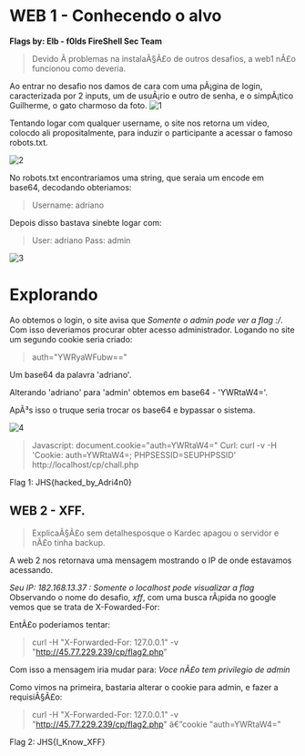 # WEB 1 - Conhecendo o alvo
**Flags by: Elb - f0lds
   FireShell Sec Team**
>Devido Ã  problemas na instalaÃ§Ã£o de outros desafios, a web1 nÃ£o funcionou como deveria.

Ao entrar no desafio nos damos de cara com uma pÃ¡gina de login, caracterizada por 2 inputs, um de usuÃ¡rio e outro de senha, e o simpÃ¡tico Guilherme, o gato charmoso da foto.
![1](https://i.imgur.com/FUd31bv.png)

Tentando logar com qualquer username, o site nos retorna um video, colocdo ali propositalmente, para induzir o participante a acessar o famoso robots.txt.

![2](https://i.imgur.com/WOIVaZV.png)

No robots.txt encontrariamos uma string, que seraia um encode em base64, decodando obteriamos:
> Username: adriano

Depois disso bastava sinebte logar com:
>User: adriano Pass: admin

![3](https://i.imgur.com/YqBgUCP.png)

# Explorando

Ao obtemos o login, o site avisa que *Somente o admin pode ver a flag :/*.
Com isso deveriamos procurar obter acesso administrador.
Logando no site um  segundo cookie seria criado:
>auth="YWRyaWFubw=="

Um base64 da palavra 'adriano'.

Alterando 'adriano' para 'admin' obtemos em base64 - 'YWRtaW4='.

ApÃ³s isso o truque seria trocar os base64  e bypassar o sistema.


![4](https://i.imgur.com/vqGEIzS.png)

> Javascript: document.cookie="auth=YWRtaW4="
> Curl: curl -v -H 'Cookie: auth=YWRtaW4=; PHPSESSID=SEUPHPSSID'  http://localhost/cp/chall.php

Flag 1: JHS{hacked_by_Adri4n0}  

## WEB 2 - XFF.

>ExplicaÃ§Ã£o sem detalhesposque o Kardec apagou o servidor e nÃ£o tinha backup.
>
A web 2 nos retornava uma mensagem mostrando o IP de onde estavamos acessando.

*Seu IP: 182.168.13.37 : Somente o localhost pode visualizar a flag*
Observando o nome do desafio, *xff*, com uma busca rÃ¡pida no google vemos que se trata de X-Fowarded-For:

EntÃ£o poderiamos tentar:
>curl -H "X-Forwarded-For: 127.0.0.1" -v "http://45.77.229.239/cp/flag2.php" 

Com isso a mensagem iria mudar para: *Voce nÃ£o tem privilegio de admin*

Como vimos na primeira, bastaria alterar o cookie para admin, e fazer a requisiÃ§Ã£o:

>curl -H "X-Forwarded-For: 127.0.0.1" -v "http://45.77.229.239/cp/flag2.php" â€”cookie "auth=YWRtaW4="

Flag 2: JHS{I_Know_XFF}
